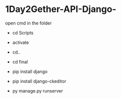 # 1Day2Gether-API-Django-
open cmd in the folder
- cd Scripts
- activate

- cd..
- cd final
- pip install django
- pip install django-ckeditor
- py manage.py runserver

